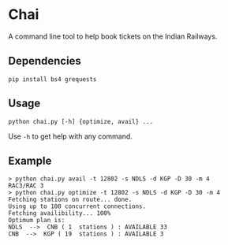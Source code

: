 # Chai

A command line tool to help book tickets on the Indian Railways.

## Dependencies

    pip install bs4 grequests

## Usage

    python chai.py [-h] {optimize, avail} ...

Use `-h` to get help with any command.

## Example

    > python chai.py avail -t 12802 -s NDLS -d KGP -D 30 -m 4
	RAC3/RAC 3
    > python chai.py optimize -t 12802 -s NDLS -d KGP -D 30 -m 4
    Fetching stations on route... done.
    Using up to 100 concurrent connections.
    Fetching availibility... 100%
	Optimum plan is:
	NDLS  -->  CNB ( 1  stations ) : AVAILABLE 33
	CNB  -->  KGP ( 19  stations ) : AVAILABLE 3
